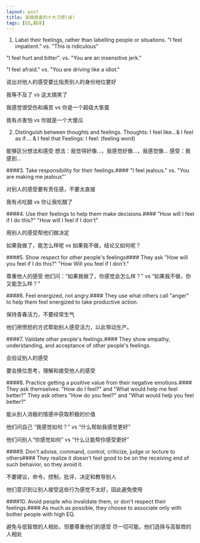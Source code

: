 ```yaml
---
layout: post
title: 高情商者的十大习惯(译)
tags: [EQ,翻译]
---
```


1. Label their feelings, rather than labelling people or situations.
"I feel impatient." vs. "This is ridiculous"

"I feel hurt and bitter". vs. "You are an insensitive jerk."

"I feel afraid." vs. "You are driving like a idiot."



说出对他人的感受要比指责别人的身份地位要好

我等不及了 vs 这太搞笑了

我感觉很受伤和痛苦 vs 你是一个超级大笨蛋
 
我有点害怕 vs 你就是一个大傻瓜

2. Distinguish between thoughts and feelings. 
Thoughts: I feel like…& I feel as if…. & I feel that
Feelings: I feel: (feeling word)

能够区分想法和感受
想法：我觉得好像...，我感觉好像...，我感觉像...
感受：我感到...


####3. Take responsibility for their feelings.####
"I feel jealous." vs. "You are making me jealous"'

对别人的感受要有责任感，不要太直接

我有点吃醋 vs 你让我吃醋了


####4. Use their feelings to help them make decisions.####
"How will I feel if I do this?" "How will I feel if I don't"


用别人的感受帮他们做决定

如果我做了，能怎么样呢 vs 如果我不做，结论又如何呢？


####5. Show respect for other people's feelings####
They ask "How will you feel if I do this?" "How Will you feel if I don't."


尊重他人的感受
他们问：“如果我做了，你感觉会怎么样？” vs “如果我不做，你又能怎么样？”

####6. Feel energized, not angry.####
They use what others call "anger" to help them feel energized to take productive action.

保持青春活力，不要经常生气

他们用愤怒的方式帮助别人感受活力，以此带动生产。

####7. Validate other people's feelings.####
They show empathy, understanding, and acceptance of other people's feelings.

会验证别人的感受

要会换位思考，理解和接受他人的感受

####8. Practice getting a positive value from their negative emotions.####
They ask themselves: "How do I feel?" and "What would help me feel better?"
They ask others "How do you feel?" and "What would help you feel better?"


能从别人消极的情感中获取积极的价值

他们问自己 “我感觉如何？” vs “什么帮助我感觉更好”

他们问别人“你感觉如何” vs “什么让能帮你感受更好”


####9. Don't advise, command, control, criticize, judge or lecture to others####
They realize it doesn't feel good to be on the receiving end of such behavior, so they avoid it.


不要建议，命令，控制，批评，决定和教导别人

他们意识到让别人接受这些行为感觉不太好，因此避免使用

####10. Avoid people who invalidate them, or don't respect their feelings.####
As much as possible, they choose to associate only with bother people with high EQ.

避免与低智商的人相处，但要尊重他们的感受
尽一切可能，他们选择与高智商的人相处
